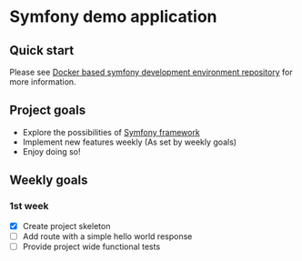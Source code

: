 # Symfony demo application

## Quick start

Please see [Docker based symfony development environment repository](https://github.com/rezonanc/devilbox-symfony-example) for more information.

## Project goals

* Explore the possibilities of [Symfony framework](https://symfony.com)
* Implement new features weekly (As set by weekly goals)
* Enjoy doing so!

## Weekly goals

### 1st week

- [x] Create project skeleton
- [ ] Add route with a simple hello world response
- [ ] Provide project wide functional tests
